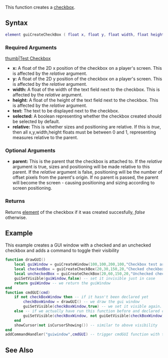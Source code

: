 This function creates a [checkbox](/docs/element/gui/checkbox.md "wikilink").

Syntax
------

``` lua
element guiCreateCheckBox ( float x, float y, float width, float height, string text, bool selected, bool relative, [element parent = nil] )
```

### Required Arguments

[thumb|Test Checkbox](/docs/image-checkbox.png.md "wikilink")

-   **x:** A float of the 2D x position of the checkbox on a player's screen. This is affected by the *relative* argument.
-   **y:** A float of the 2D y position of the checkbox on a player's screen. This is affected by the *relative* argument.
-   **width:** A float of the width of the text field next to the checkbox. This is affected by the *relative* argument.
-   **height:** A float of the height of the text field next to the checkbox. This is affected by the *relative* argument.
-   **text:** The text to be displayed next to the checkbox.
-   **selected:** A boolean representing whether the checkbox created should be selected by default.
-   **relative:** This is whether sizes and positioning are relative. If this is *true*, then all x,y,width,height floats must be between 0 and 1, representing measures relative to the parent.

### Optional Arguments

-   **parent:** This is the parent that the checkbox is attached to. If the *relative* argument is true, sizes and positioning will be made relative to this parent. If the *relative* argument is false, positioning will be the number of offset pixels from the parent's origin. If no parent is passed, the parent will become the screen - causing positioning and sizing according to screen positioning.

### Returns

Returns [element](/docs/element.md "wikilink") of the checkbox if it was created succesfully, *false* otherwise.

Example
-------

This example creates a GUI window with a checked and an unchecked checkbox and adds a command to toggle their visibility

``` lua
function drawGUI()
    local guiWindow = guiCreateWindow(100,100,200,100,"Checkbox test area",false,false) -- create the container window
    local checkedBox = guiCreateCheckBox(20,30,150,20,"Checked checkbox",true,false,guiWindow) -- note the parameter after header, it will make the checkbox be checked
    local uncheckedBox = guiCreateCheckBox(20,60,150,20,"Unchecked checkbox",false,false,guiWindow) -- not here though
    guiSetVisible(guiWindow,false) -- set it invisible just in case
    return guiWindow -- we return the guiWindow
end
function cmdGUI(cmd)
    if not checkBoxWindow then -- if it hasn't been declared yet
        checkBoxWindow = drawGUI() -- we draw the gui window
        guiSetVisible(checkBoxWindow,true) -- we set it visible again. Strictly speaking it's not necessary, could have omitted both this and the upper guiSetVisible, but this is needed if you want to cache a window without actually showing it
    else -- if we actually have run this function before and declared checkBoxWindow
        guiSetVisible(checkBoxWindow, not guiGetVisible(checkBoxWindow)) -- we just toggle the visibility. If it was visible, not visible returns false and thus sets it's visibility false, effectivly hiding it   
    end
    showCursor(not isCursorShowing()) -- similar to above visibility
end
addCommandHandler("guiwindow",cmdGUI) -- trigger cmdGUI function with this command
```

See Also
--------
